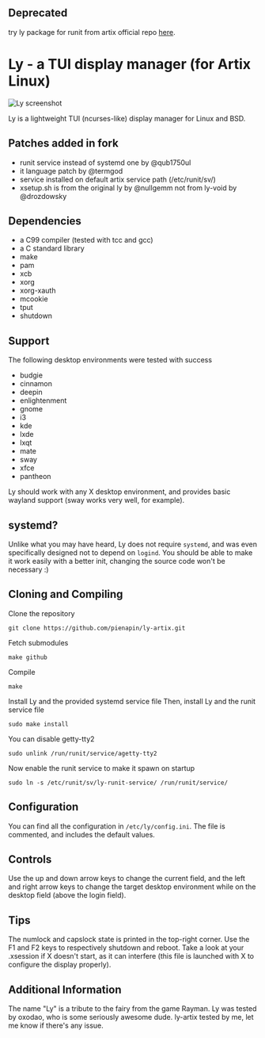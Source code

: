 ## Deprecated
try ly package for runit from artix official repo [here](https://packages.artixlinux.org/packages/world/any/ly-runit/).

# Ly - a TUI display manager (for Artix Linux)
![Ly screenshot](https://user-images.githubusercontent.com/5473047/42466218-8cb53d3c-83ae-11e8-8e53-bae3669f959c.png "Ly screenshot")

Ly is a lightweight TUI (ncurses-like) display manager for Linux and BSD.

## Patches added in fork
- runit service instead of systemd one by @qub1750ul
- it language patch by @termgod
- service installed on default artix service path (/etc/runit/sv/)
- xsetup.sh is from the original ly by @nullgemm not from ly-void by @drozdowsky

## Dependencies
 - a C99 compiler (tested with tcc and gcc)
 - a C standard library
 - make
 - pam
 - xcb
 - xorg
 - xorg-xauth
 - mcookie
 - tput
 - shutdown

## Support
The following desktop environments were tested with success
 - budgie
 - cinnamon
 - deepin
 - enlightenment
 - gnome
 - i3
 - kde
 - lxde
 - lxqt
 - mate
 - sway
 - xfce
 - pantheon

Ly should work with any X desktop environment, and provides
basic wayland support (sway works very well, for example).

## systemd?
Unlike what you may have heard, Ly does not require `systemd`,
and was even specifically designed not to depend on `logind`.
You should be able to make it work easily with a better init,
changing the source code won't be necessary :)

## Cloning and Compiling
Clone the repository
```
git clone https://github.com/pienapin/ly-artix.git
```

Fetch submodules
```
make github
```

Compile
```
make
```

Install Ly and the provided systemd service file
Then, install Ly and the runit service file
```
sudo make install
```
You can disable getty-tty2
```
sudo unlink /run/runit/service/agetty-tty2
```

Now enable the runit service to make it spawn on startup
```
sudo ln -s /etc/runit/sv/ly-runit-service/ /run/runit/service/
```

## Configuration
You can find all the configuration in `/etc/ly/config.ini`.
The file is commented, and includes the default values.

## Controls
Use the up and down arrow keys to change the current field, and the
left and right arrow keys to change the target desktop environment
while on the desktop field (above the login field).

## Tips
The numlock and capslock state is printed in the top-right corner.
Use the F1 and F2 keys to respectively shutdown and reboot.
Take a look at your .xsession if X doesn't start, as it can interfere
(this file is launched with X to configure the display properly).

## Additional Information
The name "Ly" is a tribute to the fairy from the game Rayman.
Ly was tested by oxodao, who is some seriously awesome dude.
ly-artix tested by me, let me know if there's any issue.
